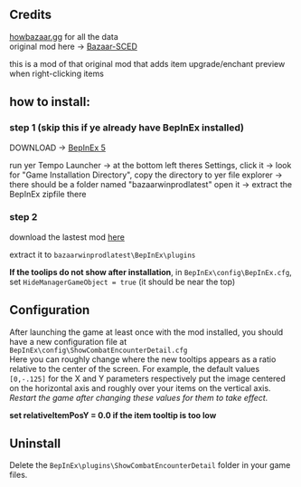

## Credits
[howbazaar.gg](https://www.howbazaar.gg/) for all the data  
original mod here -> [Bazaar-SCED](https://github.com/Infarcactus/Mod-The-Bazaar-Show-Combat-Encounter-Detail )

this is a mod of that original mod that adds item upgrade/enchant preview when right-clicking items

## how to install:
  
 ### step 1 (skip this if ye already have BepInEx installed) 
 
 DOWNLOAD -> [BepInEx 5](https://github.com/BepInEx/BepInEx/releases/download/v5.4.23.2/BepInEx_win_x64_5.4.23.2.zip)
  
run yer Tempo Launcher -> at the bottom left theres Settings, click it -> look for  "Game Installation Directory", copy the directory to yer file explorer -> there should be a folder named "bazaarwinprodlatest" open it -> extract the BepInEx zipfile there

### step 2
download the lastest mod [here](https://github.com/CambaCambaCambaCambaCambaCamba/Bazaar-SCED-with-item/releases)

extract it to `bazaarwinprodlatest\BepInEx\plugins`

**If the toolips do not show after installation**, in `BepInEx\config\BepInEx.cfg`, set
     `HideManagerGameObject = true` (it should be near the top)
  

## Configuration
After launching the game at least once with the mod installed, you should have a new configuration file at `BepInEx\config\ShowCombatEncounterDetail.cfg`  
Here you can roughly change where the new tooltips appears as a ratio relative to the center of the screen. For example,
the default values `[0,-.125]` for the X and Y parameters respectively put the image centered on the horizontal axis
and roughly over your items on the vertical axis.
_Restart the game after changing these values for them to take effect._

 **set relativeItemPosY = 0.0 if the item tooltip is too low**

## Uninstall
Delete the `BepInEx\plugins\ShowCombatEncounterDetail` folder in your game files.
